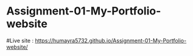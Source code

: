 # Assignment-01-My-Portfolio-website
#Live site : https://humayra5732.github.io/Assignment-01-My-Portfolio-website/
